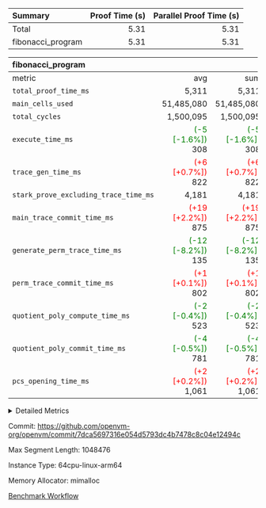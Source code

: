 | Summary | Proof Time (s) | Parallel Proof Time (s) |
|:---|---:|---:|
| Total |  5.31 |  5.31 |
| fibonacci_program |  5.31 |  5.31 |


| fibonacci_program |||||
|:---|---:|---:|---:|---:|
|metric|avg|sum|max|min|
| `total_proof_time_ms ` |  5,311 |  5,311 |  5,311 |  5,311 |
| `main_cells_used     ` |  51,485,080 |  51,485,080 |  51,485,080 |  51,485,080 |
| `total_cycles        ` |  1,500,095 |  1,500,095 |  1,500,095 |  1,500,095 |
| `execute_time_ms     ` | <span style='color: green'>(-5 [-1.6%])</span> 308 | <span style='color: green'>(-5 [-1.6%])</span> 308 | <span style='color: green'>(-5 [-1.6%])</span> 308 | <span style='color: green'>(-5 [-1.6%])</span> 308 |
| `trace_gen_time_ms   ` | <span style='color: red'>(+6 [+0.7%])</span> 822 | <span style='color: red'>(+6 [+0.7%])</span> 822 | <span style='color: red'>(+6 [+0.7%])</span> 822 | <span style='color: red'>(+6 [+0.7%])</span> 822 |
| `stark_prove_excluding_trace_time_ms` |  4,181 |  4,181 |  4,181 |  4,181 |
| `main_trace_commit_time_ms` | <span style='color: red'>(+19 [+2.2%])</span> 875 | <span style='color: red'>(+19 [+2.2%])</span> 875 | <span style='color: red'>(+19 [+2.2%])</span> 875 | <span style='color: red'>(+19 [+2.2%])</span> 875 |
| `generate_perm_trace_time_ms` | <span style='color: green'>(-12 [-8.2%])</span> 135 | <span style='color: green'>(-12 [-8.2%])</span> 135 | <span style='color: green'>(-12 [-8.2%])</span> 135 | <span style='color: green'>(-12 [-8.2%])</span> 135 |
| `perm_trace_commit_time_ms` | <span style='color: red'>(+1 [+0.1%])</span> 802 | <span style='color: red'>(+1 [+0.1%])</span> 802 | <span style='color: red'>(+1 [+0.1%])</span> 802 | <span style='color: red'>(+1 [+0.1%])</span> 802 |
| `quotient_poly_compute_time_ms` | <span style='color: green'>(-2 [-0.4%])</span> 523 | <span style='color: green'>(-2 [-0.4%])</span> 523 | <span style='color: green'>(-2 [-0.4%])</span> 523 | <span style='color: green'>(-2 [-0.4%])</span> 523 |
| `quotient_poly_commit_time_ms` | <span style='color: green'>(-4 [-0.5%])</span> 781 | <span style='color: green'>(-4 [-0.5%])</span> 781 | <span style='color: green'>(-4 [-0.5%])</span> 781 | <span style='color: green'>(-4 [-0.5%])</span> 781 |
| `pcs_opening_time_ms ` | <span style='color: red'>(+2 [+0.2%])</span> 1,061 | <span style='color: red'>(+2 [+0.2%])</span> 1,061 | <span style='color: red'>(+2 [+0.2%])</span> 1,061 | <span style='color: red'>(+2 [+0.2%])</span> 1,061 |



<details>
<summary>Detailed Metrics</summary>

| group | num_segments | keygen_time_ms | commit_exe_time_ms |
| --- | --- | --- | --- |
| fibonacci_program | 1 | 404 | 5 | 

| group | air_name | quotient_deg | interactions | constraints |
| --- | --- | --- | --- | --- |
| fibonacci_program | AccessAdapterAir<16> | 4 | 5 | 11 | 
| fibonacci_program | AccessAdapterAir<2> | 4 | 5 | 11 | 
| fibonacci_program | AccessAdapterAir<32> | 4 | 5 | 11 | 
| fibonacci_program | AccessAdapterAir<4> | 4 | 5 | 11 | 
| fibonacci_program | AccessAdapterAir<64> | 4 | 5 | 11 | 
| fibonacci_program | AccessAdapterAir<8> | 4 | 5 | 11 | 
| fibonacci_program | BitwiseOperationLookupAir<8> | 2 | 2 | 4 | 
| fibonacci_program | MemoryMerkleAir<8> | 4 | 4 | 38 | 
| fibonacci_program | PersistentBoundaryAir<8> | 4 | 3 | 5 | 
| fibonacci_program | PhantomAir | 4 | 3 | 4 | 
| fibonacci_program | Poseidon2PeripheryAir<BabyBearParameters>, 1> | 2 | 1 | 286 | 
| fibonacci_program | ProgramAir | 1 | 1 | 4 | 
| fibonacci_program | RangeTupleCheckerAir<2> | 1 | 1 | 4 | 
| fibonacci_program | Rv32HintStoreAir | 4 | 19 | 21 | 
| fibonacci_program | VariableRangeCheckerAir | 1 | 1 | 4 | 
| fibonacci_program | VmAirWrapper<Rv32BaseAluAdapterAir, BaseAluCoreAir<4, 8> | 4 | 19 | 30 | 
| fibonacci_program | VmAirWrapper<Rv32BaseAluAdapterAir, LessThanCoreAir<4, 8> | 4 | 17 | 35 | 
| fibonacci_program | VmAirWrapper<Rv32BaseAluAdapterAir, ShiftCoreAir<4, 8> | 4 | 23 | 84 | 
| fibonacci_program | VmAirWrapper<Rv32BranchAdapterAir, BranchEqualCoreAir<4> | 4 | 11 | 17 | 
| fibonacci_program | VmAirWrapper<Rv32BranchAdapterAir, BranchLessThanCoreAir<4, 8> | 4 | 13 | 32 | 
| fibonacci_program | VmAirWrapper<Rv32CondRdWriteAdapterAir, Rv32JalLuiCoreAir> | 4 | 10 | 15 | 
| fibonacci_program | VmAirWrapper<Rv32JalrAdapterAir, Rv32JalrCoreAir> | 4 | 16 | 16 | 
| fibonacci_program | VmAirWrapper<Rv32LoadStoreAdapterAir, LoadSignExtendCoreAir<4, 8> | 4 | 18 | 21 | 
| fibonacci_program | VmAirWrapper<Rv32LoadStoreAdapterAir, LoadStoreCoreAir<4> | 4 | 17 | 27 | 
| fibonacci_program | VmAirWrapper<Rv32MultAdapterAir, DivRemCoreAir<4, 8> | 4 | 25 | 72 | 
| fibonacci_program | VmAirWrapper<Rv32MultAdapterAir, MulHCoreAir<4, 8> | 4 | 24 | 23 | 
| fibonacci_program | VmAirWrapper<Rv32MultAdapterAir, MultiplicationCoreAir<4, 8> | 4 | 19 | 13 | 
| fibonacci_program | VmAirWrapper<Rv32RdWriteAdapterAir, Rv32AuipcCoreAir> | 4 | 11 | 12 | 
| fibonacci_program | VmConnectorAir | 4 | 3 | 8 | 

| group | air_name | segment | rows | prep_cols | perm_cols | main_cols | cells |
| --- | --- | --- | --- | --- | --- | --- | --- |
| fibonacci_program | AccessAdapterAir<8> | 0 | 32 |  | 12 | 17 | 928 | 
| fibonacci_program | BitwiseOperationLookupAir<8> | 0 | 65,536 | 3 | 8 | 2 | 655,360 | 
| fibonacci_program | MemoryMerkleAir<8> | 0 | 256 |  | 12 | 32 | 11,264 | 
| fibonacci_program | PersistentBoundaryAir<8> | 0 | 32 |  | 8 | 20 | 896 | 
| fibonacci_program | PhantomAir | 0 | 2 |  | 8 | 6 | 28 | 
| fibonacci_program | Poseidon2PeripheryAir<BabyBearParameters>, 1> | 0 | 256 |  | 8 | 300 | 78,848 | 
| fibonacci_program | ProgramAir | 0 | 4,096 |  | 8 | 10 | 73,728 | 
| fibonacci_program | RangeTupleCheckerAir<2> | 0 | 524,288 | 2 | 8 | 1 | 4,718,592 | 
| fibonacci_program | Rv32HintStoreAir | 0 | 4 |  | 24 | 32 | 224 | 
| fibonacci_program | VariableRangeCheckerAir | 0 | 262,144 | 2 | 8 | 1 | 2,359,296 | 
| fibonacci_program | VmAirWrapper<Rv32BaseAluAdapterAir, BaseAluCoreAir<4, 8> | 0 | 1,048,576 |  | 28 | 36 | 67,108,864 | 
| fibonacci_program | VmAirWrapper<Rv32BaseAluAdapterAir, LessThanCoreAir<4, 8> | 0 | 524,288 |  | 24 | 37 | 31,981,568 | 
| fibonacci_program | VmAirWrapper<Rv32BranchAdapterAir, BranchEqualCoreAir<4> | 0 | 262,144 |  | 16 | 26 | 11,010,048 | 
| fibonacci_program | VmAirWrapper<Rv32BranchAdapterAir, BranchLessThanCoreAir<4, 8> | 0 | 4 |  | 20 | 32 | 208 | 
| fibonacci_program | VmAirWrapper<Rv32CondRdWriteAdapterAir, Rv32JalLuiCoreAir> | 0 | 131,072 |  | 16 | 18 | 4,456,448 | 
| fibonacci_program | VmAirWrapper<Rv32JalrAdapterAir, Rv32JalrCoreAir> | 0 | 16 |  | 20 | 28 | 768 | 
| fibonacci_program | VmAirWrapper<Rv32LoadStoreAdapterAir, LoadStoreCoreAir<4> | 0 | 16 |  | 28 | 40 | 1,088 | 
| fibonacci_program | VmAirWrapper<Rv32RdWriteAdapterAir, Rv32AuipcCoreAir> | 0 | 8 |  | 16 | 21 | 296 | 
| fibonacci_program | VmConnectorAir | 0 | 2 | 1 | 8 | 4 | 24 | 

| group | segment | trace_gen_time_ms | total_proof_time_ms | total_cycles | total_cells | stark_prove_excluding_trace_time_ms | quotient_poly_compute_time_ms | quotient_poly_commit_time_ms | perm_trace_commit_time_ms | pcs_opening_time_ms | main_trace_commit_time_ms | main_cells_used | generate_perm_trace_time_ms | execute_time_ms |
| --- | --- | --- | --- | --- | --- | --- | --- | --- | --- | --- | --- | --- | --- | --- |
| fibonacci_program | 0 | 822 | 5,311 | 1,500,095 | 122,458,476 | 4,181 | 523 | 781 | 802 | 1,061 | 875 | 51,485,080 | 135 | 308 | 

</details>


Commit: https://github.com/openvm-org/openvm/commit/7dca5697316e054d5793dc4b7478c8c04e12494c

Max Segment Length: 1048476

Instance Type: 64cpu-linux-arm64

Memory Allocator: mimalloc

[Benchmark Workflow](https://github.com/openvm-org/openvm/actions/runs/13018787587)
